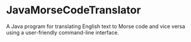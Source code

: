 # JavaMorseCodeTranslator
A Java program for translating English text to Morse code and vice versa using a user-friendly command-line interface.
